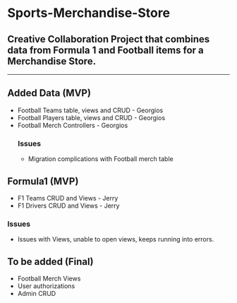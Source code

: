# Sports-Merchandise-Store
## Creative Collaboration Project that combines data from Formula 1 and Football items for a Merchandise Store.
------------------------------
## Added Data (MVP)
- Football Teams table, views and CRUD - Georgios
- Football Players table, views and CRUD - Georgios
- Football Merch Controllers - Georgios
  ### Issues
  - Migration complications with Football merch table
 
## Formula1 (MVP)
- F1 Teams CRUD and Views - Jerry
- F1 Drivers CRUD and Views - Jerry

### Issues
  - Issues with Views, unable to open views, keeps running into errors.

## To be added (Final)
- Football Merch Views
- User authorizations
- Admin CRUD

